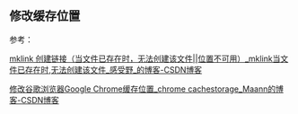 ## 修改缓存位置

参考：

[mklink 创建链接（当文件已存在时，无法创建该文件||位置不可用）_mklink当文件已存在时,无法创建该文件_感受野_的博客-CSDN博客](https://blog.csdn.net/carpediem_sisy/article/details/122928011)

[修改谷歌浏览器Google Chrome缓存位置_chrome cachestorage_Maann的博客-CSDN博客](https://blog.csdn.net/weixin_43815222/article/details/115918828)